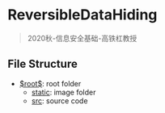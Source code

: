 # ReversibleDataHiding
> 2020秋-信息安全基础-高铁杠教授

## File Structure
- [\$root\$](./README.md): root folder
    - [static](./static/README.md): image folder
    - [src](./src/README.md): source code
